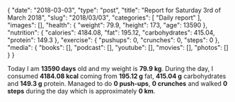 {
    "date": "2018-03-03",
    "type": "post",
    "title": "Report for Saturday 3rd of March 2018",
    "slug": "2018\/03\/03",
    "categories": [
        "Daily report"
    ],
    "images": [],
    "health": {
        "weight": 79.9,
        "height": 173,
        "age": 13590
    },
    "nutrition": {
        "calories": 4184.08,
        "fat": 195.12,
        "carbohydrates": 415.04,
        "protein": 149.3
    },
    "exercise": {
        "pushups": 0,
        "crunches": 0,
        "steps": 0
    },
    "media": {
        "books": [],
        "podcast": [],
        "youtube": [],
        "movies": [],
        "photos": []
    }
}

Today I am <strong>13590 days</strong> old and my weight is <strong>79.9 kg</strong>. During the day, I consumed <strong>4184.08 kcal</strong> coming from <strong>195.12 g</strong> fat, <strong>415.04 g</strong> carbohydrates and <strong>149.3 g</strong> protein. Managed to do <strong>0 push-ups</strong>, <strong>0 crunches</strong> and walked <strong>0 steps</strong> during the day which is approximately <strong>0 km</strong>.